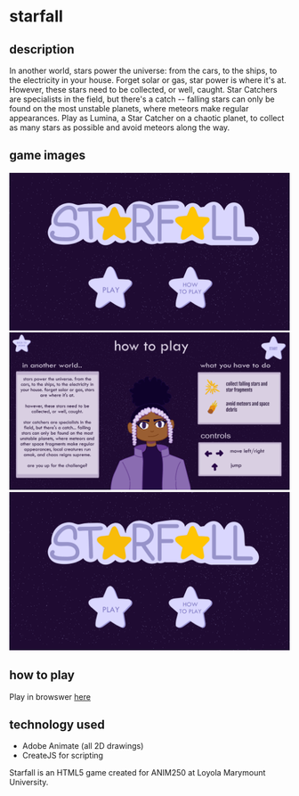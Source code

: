 # starfall

## description
In another world, stars power the universe: from the cars, to the ships, to the electricity in your house. Forget solar or gas, star power is where it's at. However, these stars need to be collected, or well, caught. Star Catchers are specialists in the field, but there's a catch -- falling stars can only be found on the most unstable planets, where meteors make regular appearances. Play as Lumina, a Star Catcher on a chaotic planet, to collect as many stars as possible and avoid meteors along the way.

## game images
<img width="600" alt="Title Page" src="https://github.com/laurenindira/starfall/blob/fa8f74628d9cbe20e268ead1b86b29dfb20b442d/screenshots/starfall_title.PNG">
<img width="600" alt="How to Play Page" src="https://github.com/laurenindira/starfall/blob/fa8f74628d9cbe20e268ead1b86b29dfb20b442d/screenshots/starfall_htp.PNG">
<img width="600" alt="Gameplay Page" src="https://github.com/laurenindira/starfall/blob/fa8f74628d9cbe20e268ead1b86b29dfb20b442d/screenshots/starfall_title.PNG">

## how to play
Play in browswer [here](laurenindira.github.io/starfall/)

## technology used
- Adobe Animate (all 2D drawings)
- CreateJS for scripting

Starfall is an HTML5 game created for ANIM250 at Loyola Marymount University. 
